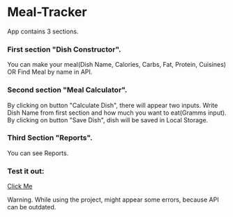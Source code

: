 # Meal-Tracker

App contains 3 sections.
### First section "Dish Constructor". 
You can make your meal(Dish Name, Calories, Carbs, Fat, Protein, Cuisines) OR Find Meal by name in API.

### Second section "Meal Calculator". 
By clicking on button "Calculate Dish", there will appear two inputs. Write Dish Name from first section and how much you want to eat(Gramms input). By clicking on button "Save Dish", dish will be saved in Local Storage.

### Third Section "Reports". 
You can see Reports.

### Test it out:
[Click Me](https://danbilous1.github.io/CSS-Grid-Calendar/)


Warning. While using the project, might appear some errors, because API can be outdated.
